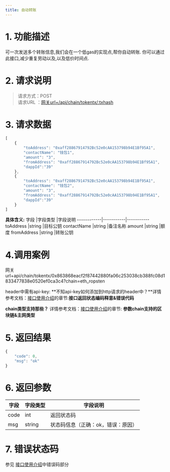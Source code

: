 ```yaml
---
title: 自动转账
---
```


# **1. 功能描述**
可一次发送多个转账信息,我们会在一个低gas的实现点,帮你自动转账.
你可以通过此接口,减少重复劳动以及,以及低价时间点.


# **2. 请求说明**

> 请求方式：POST <br>
请求URL ：[网关url+/api/chain/tokentx/:txhash](#)


# **3. 请求数据**

```javascript
[
    {
        "toAddress": "0xaff28867914792Bc52e0cAA153798b94E1Bf95A1",
        "contactName": "钱包1",
        "amount": "3",
        "fromAddress": "0xaff28867914792Bc52e0cAA153798b94E1Bf95A1",
        "dappId":"39"
    },
    {
        "toAddress": "0xaff28867914792Bc52e0cAA153798b94E1Bf95A1",
        "contactName": "钱包2",
        "amount": "3",
        "fromAddress": "0xaff28867914792Bc52e0cAA153798b94E1Bf95A1",
        "dappId":"39"
    }  
]
```

**具体含义:**
字段       |字段类型       |字段说明
------------|-----------|-----------
toAddress  |string        |目标公钥
contactName  |string        |备注名称
amount  |string           |额度
fromAddress  |string           |转账公钥

# **4.调用案例**
网关url+api/chain/tokentx/0x863868eacf2f87442880fa06c253038cb388fc08d1833477838e0520ef0ca3c4?chain=eth_ropsten

header中需有api-key: **不知api-key如何添加到http请求的header中？**详情参考文档：[接口使用介绍](/docs/zh/started)的章节:**接口返回状态编码释意&错误代码** 

**chain类型支持那些？** 详情参考文档：[接口使用介绍](/docs/zh/started)的章节: **参数chain支持的区块链&主网类型** 

# **5. 返回结果**
```javascript
{
    "code": 0,
    "msg": "ok"
}
```

# **6. 返回参数**

字段       |字段类型       |字段说明
------------|-----------|-----------
code       |int        |返回状态码
msg       |string        |状态码信息（正确：ok，错误：原因）


# **7. 错误状态码**

参见 [接口使用介绍](/started)中错误码部分

